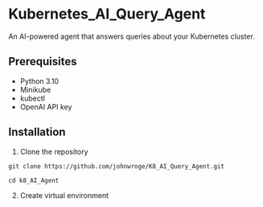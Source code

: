 # Kubernetes_AI_Query_Agent

An AI-powered agent that answers queries about your Kubernetes cluster.

## Prerequisites
- Python 3.10
- Minikube
- kubectl
- OpenAI API key

## Installation

1. Clone the repository

`git clone https://github.com/johnwroge/K8_AI_Query_Agent.git`

`cd k8_AI_Agent`

2. Create virtual environment

